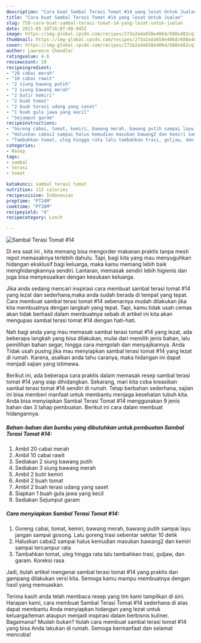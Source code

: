 ```yaml
---
description: "Cara buat Sambal Terasi Tomat #14 yang lezat Untuk Jualan"
title: "Cara buat Sambal Terasi Tomat #14 yang lezat Untuk Jualan"
slug: 759-cara-buat-sambal-terasi-tomat-14-yang-lezat-untuk-jualan
date: 2021-05-18T16:07:00.045Z
image: https://img-global.cpcdn.com/recipes/273a2ada658e406d/680x482cq70/sambal-terasi-tomat-14-foto-resep-utama.jpg
thumbnail: https://img-global.cpcdn.com/recipes/273a2ada658e406d/680x482cq70/sambal-terasi-tomat-14-foto-resep-utama.jpg
cover: https://img-global.cpcdn.com/recipes/273a2ada658e406d/680x482cq70/sambal-terasi-tomat-14-foto-resep-utama.jpg
author: Lawrence Chandler
ratingvalue: 4.6
reviewcount: 10
recipeingredient:
- "20 cabai merah"
- "10 cabai rawit"
- "2 siung bawang putih"
- "3 siung bawang merah"
- "2 butir kemiri"
- "2 buah tomat"
- "2 buah terasi udang yang saset"
- "1 buah gula jawa yang kecil"
- "Sejumput garam"
recipeinstructions:
- "Goreng cabai, tomat, kemiri, bawang merah, bawang putih sampai layu jangan sampai gosong. Lalu goreng trasi sebentar sekitar 10 detik"
- "Haluskan cabai2 sampai halus kemudian masukan bawang2 dan kemiri sampai tercampur rata"
- "Tambahkan tomat, uleg hingga rata lalu tambahkan trasi, guljaw, dan garam. Koreksi rasa"
categories:
- Resep
tags:
- sambal
- terasi
- tomat

katakunci: sambal terasi tomat 
nutrition: 112 calories
recipecuisine: Indonesian
preptime: "PT24M"
cooktime: "PT38M"
recipeyield: "4"
recipecategory: Lunch

---
```



![Sambal Terasi Tomat #14](https://img-global.cpcdn.com/recipes/273a2ada658e406d/680x482cq70/sambal-terasi-tomat-14-foto-resep-utama.jpg)

Di era  saat ini , kita memang bisa mengorder makanan praktis tanpa mesti repot memasaknya terlebih dahulu. Tapi, bagi kita yang mau menyuguhkan hidangan eksklusif bagi keluarga, maka kamu memang lebih baik menghidangkannya sendiri. Lantaran, memasak sendiri lebih higienis dan juga bisa menyesuaikan dengan kesukaan keluarga.

Jika anda sedang mencari inspirasi cara membuat sambal terasi tomat #14 yang lezat dan sederhana,maka anda sudah berada di tempat yang tepat. Cara membuat sambal terasi tomat #14  sebenarnya mudah dilakukan jika kita membuatnya dengan langkah yang tepat. Tapi, kamu tidak usah cemas akan tidak berhasil dalam membuatnya 
sebab di artikel ini kita akan mengupas sambal terasi tomat #14 dengan hati-hati.  



Nah bagi anda yang mau memasak sambal terasi tomat #14 yang lezat, ada beberapa langkah yang bisa dilakukan, mulai dari memilih jenis bahan, lalu pemilihan bahan segar, hingga cara mengolah dan menyajikannya. Anda Tidak usah pusing jika mau menyiapkan sambal terasi tomat #14 yang lezat di rumah. Karena, asalkan anda  tahu caranya, maka hidangan ini dapat menjadi sajian yang istimewa.

Berikut ini, ada beberapa cara praktis  dalam memasak resep sambal terasi tomat #14 yang siap dihidangkan. Sekarang, mari kita coba kreasikan sambal terasi tomat #14 sendiri di rumah. Tetap berbahan sederhana, sajian ini bisa memberi manfaat untuk membantu menjaga kesehatan tubuh kita. Anda bisa menyiapkan Sambal Terasi Tomat #14 menggunakan 9 jenis bahan dan 3 tahap pembuatan. Berikut ini cara dalam membuat hidangannya.

<!--inarticleads1-->

##### Bahan-bahan dan bumbu yang dibutuhkan untuk pembuatan Sambal Terasi Tomat #14:

1. Ambil 20 cabai merah
1. Ambil 10 cabai rawit
1. Sediakan 2 siung bawang putih
1. Sediakan 3 siung bawang merah
1. Ambil 2 butir kemiri
1. Ambil 2 buah tomat
1. Ambil 2 buah terasi udang yang saset
1. Siapkan 1 buah gula jawa yang kecil
1. Sediakan Sejumput garam




<!--inarticleads2-->

##### Cara menyiapkan Sambal Terasi Tomat #14:

1. Goreng cabai, tomat, kemiri, bawang merah, bawang putih sampai layu jangan sampai gosong. Lalu goreng trasi sebentar sekitar 10 detik
1. Haluskan cabai2 sampai halus kemudian masukan bawang2 dan kemiri sampai tercampur rata
1. Tambahkan tomat, uleg hingga rata lalu tambahkan trasi, guljaw, dan garam. Koreksi rasa




Jadi, itulah artikel mengenai  sambal terasi tomat #14  yang praktis dan gampang dilakukan versi kita. Semoga kamu mampu membuatnya dengan hasil yang memuaskan. 

Terima kasih anda telah membaca resep yang tim kami tampilkan di sini. Harapan kami, cara membuat  Sambal Terasi Tomat #14 sederhana di atas dapat membantu Anda menyiapkan hidangan yang lezat untuk keluarga/teman ataupun menjadi inspirasi dalam berbisnis kuliner. Bagaimana? Mudah bukan? Itulah cara membuat sambal terasi tomat #14 yang bisa Anda lakukan di rumah. Semoga bermanfaat dan selamat mencoba!

